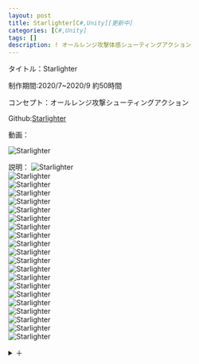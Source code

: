 ```yaml
---
layout: post
title: Starlighter[C#,Unity][更新中]
categories: [C#,Unity]
tags: []
description: ! オールレンジ攻撃体感シューティングアクション
---
```

タイトル：Starlighter

制作期間:2020/7~2020/9 約50時間

コンセプト：オールレンジ攻撃シューティングアクション

Github:[Starlighter](https://github.com/savioleung/Starlighter_Project)

動画：

![Starlighter](https://raw.githubusercontent.com/savioleung/savioleung.github.io/master/images/starlighter/starlighter_1.png)

説明：
![Starlighter](https://raw.githubusercontent.com/savioleung/savioleung.github.io/master/images/starlighter/starlighter_2.png)<br>
![Starlighter](https://raw.githubusercontent.com/savioleung/savioleung.github.io/master/images/starlighter/starlighter_3.png)<br>
![Starlighter](https://raw.githubusercontent.com/savioleung/savioleung.github.io/master/images/starlighter/starlighter_5.png)<br>
![Starlighter](https://raw.githubusercontent.com/savioleung/savioleung.github.io/master/images/starlighter/starlighter_6.png)<br>
![Starlighter](https://raw.githubusercontent.com/savioleung/savioleung.github.io/master/images/starlighter/starlighter_7.png)<br>
![Starlighter](https://raw.githubusercontent.com/savioleung/savioleung.github.io/master/images/starlighter/starlighter_8.png)<br>
![Starlighter](https://raw.githubusercontent.com/savioleung/savioleung.github.io/master/images/starlighter/starlighter_9.png)<br>
![Starlighter](https://raw.githubusercontent.com/savioleung/savioleung.github.io/master/images/starlighter/starlighter_10.png)<br>
![Starlighter](https://raw.githubusercontent.com/savioleung/savioleung.github.io/master/images/starlighter/starlighter_11.png)<br>
![Starlighter](https://raw.githubusercontent.com/savioleung/savioleung.github.io/master/images/starlighter/starlighter_12.png)<br>
![Starlighter](https://raw.githubusercontent.com/savioleung/savioleung.github.io/master/images/starlighter/starlighter_13.png)<br>
![Starlighter](https://raw.githubusercontent.com/savioleung/savioleung.github.io/master/images/starlighter/starlighter_14.png)<br>
![Starlighter](https://raw.githubusercontent.com/savioleung/savioleung.github.io/master/images/starlighter/starlighter_15.png)<br>
![Starlighter](https://raw.githubusercontent.com/savioleung/savioleung.github.io/master/images/starlighter/starlighter_16.png)<br>
![Starlighter](https://raw.githubusercontent.com/savioleung/savioleung.github.io/master/images/starlighter/starlighter_17.png)<br>
![Starlighter](https://raw.githubusercontent.com/savioleung/savioleung.github.io/master/images/starlighter/starlighter_18.png)<br>
![Starlighter](https://raw.githubusercontent.com/savioleung/savioleung.github.io/master/images/starlighter/starlighter_19.png)<br>
![Starlighter](https://raw.githubusercontent.com/savioleung/savioleung.github.io/master/images/starlighter/starlighter_20.png)<br>
![Starlighter](https://raw.githubusercontent.com/savioleung/savioleung.github.io/master/images/starlighter/starlighter_21.png)<br>
![Starlighter](https://raw.githubusercontent.com/savioleung/savioleung.github.io/master/images/starlighter/starlighter_22.png)<br>
![Starlighter](https://raw.githubusercontent.com/savioleung/savioleung.github.io/master/images/starlighter/starlighter_23.png)<br>


<details>
    <summary>＋</summary>
    {% highlight csharp %}

{% endhighlight %}
</details>

